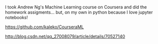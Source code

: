 I took Andrew Ng's Machine Learning course on Coursera and did the homework assigments... but, on my own in python because I love jupyter notebooks!

https://github.com/kaleko/CourseraML

http://blog.csdn.net/qq_27008079/article/details/70527140
